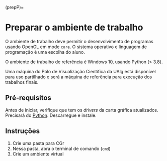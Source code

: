 (prepP)=
# Preparar o ambiente de trabalho

O ambiente de trabalho deve permitir o desenvolvimento de programas usando OpenGL em mode `core`. O sistema operativo e linguagem de programação é uma escolha do aluno.

O ambiente de trabalho de referência é Windows 10, usando Python (> 3.8).

Uma máquina do Pólo de Visualização Científica da UAlg está disponível para uso partilhado e será a máquina de referência para execução dos trabalhos finais.

## Pré-requisitos

Antes de iniciar, verifique que tem os *drivers* da carta gráfica atualizados.
Precisará do [Python](https://www.python.org/downloads/). Descarregue e instale.


## Instruções

1. Crie uma pasta para CGr
1. Nessa pasta, abra o terminal de comando (`cmd`)
1. Crie um ambiente virtual



